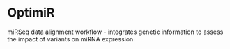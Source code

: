 # OptimiR
miRSeq data alignment workflow - integrates genetic information to assess the impact of variants on miRNA expression
